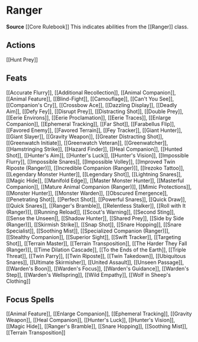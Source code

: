 ﻿---
id: '136'
name: Ranger
rarity: Common
source: '[[DATABASE/source/Core Rulebook|Core Rulebook]]'
trait:
- Ranger
type: Trait

---
# Ranger

**Source** [[Core Rulebook]] 
This indicates abilities from the [[Ranger]] class.

## Actions

[[Hunt Prey]]

## Feats

[[Accurate Flurry]], [[Additional Recollection]], [[Animal Companion]], [[Animal Feature]], [[Blind-Fight]], [[Camouflage]], [[Can't You See]], [[Companion's Cry]], [[Crossbow Ace]], [[Dazzling Display]], [[Deadly Aim]], [[Defy Fey]], [[Disrupt Prey]], [[Distracting Shot]], [[Double Prey]], [[Eerie Environs]], [[Eerie Proclamation]], [[Eerie Traces]], [[Enlarge Companion]], [[Ephemeral Tracking]], [[Far Shot]], [[Farabellus Flip]], [[Favored Enemy]], [[Favored Terrain]], [[Fey Tracker]], [[Giant Hunter]], [[Giant Slayer]], [[Gravity Weapon]], [[Greater Distracting Shot]], [[Greenwatch Initiate]], [[Greenwatch Veteran]], [[Greenwatcher]], [[Hamstringing Strike]], [[Hazard Finder]], [[Heal Companion]], [[Hunted Shot]], [[Hunter's Aim]], [[Hunter's Luck]], [[Hunter's Vision]], [[Impossible Flurry]], [[Impossible Snares]], [[Impossible Volley]], [[Improved Twin Riposte (Ranger)]], [[Incredible Companion (Ranger)]], [[Irezoko Tattoo]], [[Legendary Monster Hunter]], [[Legendary Shot]], [[Lightning Snares]], [[Magic Hide]], [[Manifold Edge]], [[Master Monster Hunter]], [[Masterful Companion]], [[Mature Animal Companion (Ranger)]], [[Mimic Protections]], [[Monster Hunter]], [[Monster Warden]], [[Obscured Emergence]], [[Penetrating Shot]], [[Perfect Shot]], [[Powerful Snares]], [[Quick Draw]], [[Quick Snares]], [[Ranger's Bramble]], [[Relentless Stalker]], [[Roll with It (Ranger)]], [[Running Reload]], [[Scout's Warning]], [[Second Sting]], [[Sense the Unseen]], [[Shadow Hunter]], [[Shared Prey]], [[Side by Side (Ranger)]], [[Skirmish Strike]], [[Snap Shot]], [[Snare Hopping]], [[Snare Specialist]], [[Soothing Mist]], [[Specialized Companion (Ranger)]], [[Stealthy Companion]], [[Superior Sight]], [[Swift Tracker]], [[Targeting Shot]], [[Terrain Master]], [[Terrain Transposition]], [[The Harder They Fall (Ranger)]], [[Time Dilation Cascade]], [[To the Ends of the Earth]], [[Triple Threat]], [[Twin Parry]], [[Twin Riposte]], [[Twin Takedown]], [[Ubiquitous Snares]], [[Ultimate Skirmisher]], [[United Assault]], [[Unseen Passage]], [[Warden's Boon]], [[Warden's Focus]], [[Warden's Guidance]], [[Warden's Step]], [[Warden's Wellspring]], [[Wild Empathy]], [[Wolf in Sheep's Clothing]]

## Focus Spells

[[Animal Feature]], [[Enlarge Companion]], [[Ephemeral Tracking]], [[Gravity Weapon]], [[Heal Companion]], [[Hunter's Luck]], [[Hunter's Vision]], [[Magic Hide]], [[Ranger's Bramble]], [[Snare Hopping]], [[Soothing Mist]], [[Terrain Transposition]]